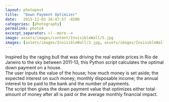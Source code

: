 ```yaml
---
layout: photopost
title:  "Down Payment Optimizer"
date:   2015-11-03 16:47:57 -0200
categories: [photography]
permalink: photo4
excerpt_separator: <!--more-->
image: assets/images/content/InvisibleWall/5.jpg
images: [assets/images/InvisibleWall/2.jpg, assets/images/InvisibleWall/3.jpg, assets/images/InvisibleWall/4.jpg, assets/images/InvisibleWall/6.jpg]
---
```

Inspired by the raging bull that was driving the real estate prices in Rio de Janeiro to the sky between 2011-13, this <span class="skill">Python</span> script calculates the optimal down payment on a house.  
The user inputs the value of the house; how much money is set aside; the expected interest on such money; monthly disposable income; the annual interest to be paid to the bank and the number of payments.  
The script then gives the down payment value that optimizes either total amount of money after all is paid or the average monthly financial impact.
<!--more-->
